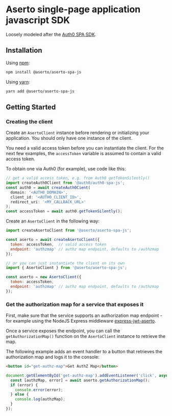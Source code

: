 # Aserto single-page application javascript SDK

Loosely modeled after the [Auth0 SPA SDK](https://github.com/auth0/auth0-spa-js).

## Installation

Using [npm](https://npmjs.org):

```sh
npm install @aserto/aserto-spa-js
```

Using [yarn](https://yarnpkg.com):

```sh
yarn add @aserto/aserto-spa-js
```

## Getting Started

### Creating the client

Create an `AsertoClient` instance before rendering or initializing your application. You should only have one instance of the client.

You need a valid access token before you can instantiate the client. For 
the next few examples, the `accessToken` variable is assumed to contain a 
valid access token. 

To obtain one via Auth0 (for example), use code like this:

```js
// get a valid access token, e.g. from Auth0 getTokenSilently()
import createAuth0Client from '@auth0/auth0-spa-js';
const auth0 = await createAuth0Cient(
  domain: '<AUTH0_DOMAIN>',
  client_id: '<AUTH0_CLIENT_ID>',
  redirect_uri: '<MY_CALLBACK_URL>'
);
const accessToken = await auth0.getTokenSilently();
```

Create an `AsertoClient` in the following way:

```js
import createAsertoClient from '@aserto/aserto-spa-js';

const aserto = await createAsertoClient({
  token: accessToken,  // valid access token
  endpoint: 'authzmap' // authz map endpoint, defaults to /authzmap
});

// or you can just instantiate the client on its own
import { AsertoClient } from '@aserto/aserto-spa-js';

const aserto = new AsertoClient({
  token: accessToken,
  endpoint: 'authzmap' // authz map endpoint, defaults to /authzmap
});
```

### Get the authorization map for a service that exposes it

First, make sure that the service supports an authorization map endpoint - for example using the NodeJS Express middleware [express-jwt-aserto](https://github.com/aserto-dev/express-jwt-aserto). 

Once a service exposes the endpoint, you can call the `getAuthorizationMap()` function on the `AsertoClient` instance to retrieve the map.

The following example adds an event handler to a button that retrieves the authorization map and logs it to the console:

```html
<button id="get-authz-map">Get AuthZ Map</button>
```

```js
document.getElementById('get-authz-map').addEventListener('click', async () => {
  const [authzMap, error] = await aserto.getAuthorizationMap();
  if (error) {
    console.error(error);
  } else {
    console.log(authzMap);
  }
});
